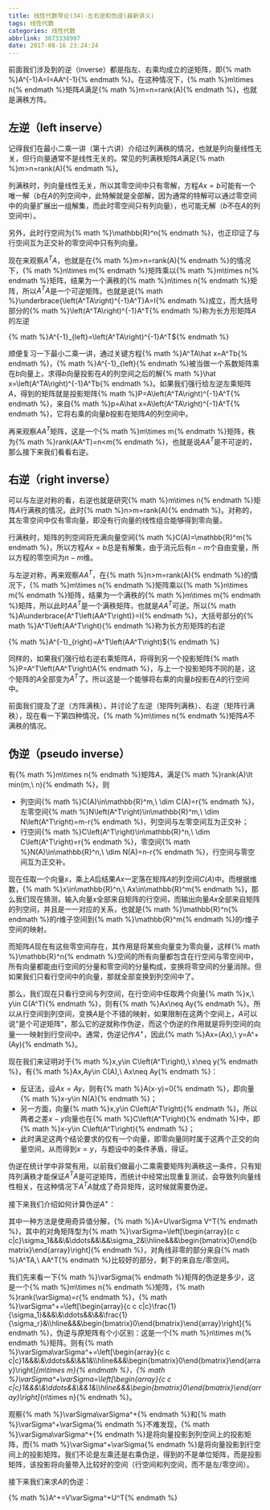 ```yaml
---
title: 线性代数导论(34)-左右逆和伪逆(最新讲义)
tags: 线性代数
categories: 线性代数
abbrlink: 3073338907
date: 2017-08-16 23:24:24
---
```


<!-- toc -->
<!-- more -->

前面我们涉及到的逆（inverse）都是指左、右乘均成立的逆矩阵，即{% math %}A^{-1}A=I=AA^{-1}{% endmath %}。在这种情况下，{% math %}m\times n{% endmath %}矩阵$A$满足{% math %}m=n=rank(A){% endmath %}，也就是满秩方阵。

## 左逆（left inserve）

记得我们在最小二乘一讲（第十六讲）介绍过列满秩的情况，也就是列向量线性无关，但行向量通常不是线性无关的。常见的列满秩矩阵$A$满足{% math %}m>n=rank(A){% endmath %}。

列满秩时，列向量线性无关，所以其零空间中只有零解，方程$Ax=b$可能有一个唯一解（$b$在$A$的列空间中，此特解就是全部解，因为通常的特解可以通过零空间中的向量扩展出一组解集，而此时零空间只有列向量），也可能无解（$b$不在$A$的列空间中）。

另外，此时行空间为{% math %}\mathbb{R}^n{% endmath %}，也正印证了与行空间互为正交补的零空间中只有列向量。

现在来观察$A^TA$，也就是在{% math %}m>n=rank(A){% endmath %}的情况下，{% math %}n\times m{% endmath %}矩阵乘以{% math %}m\times n{% endmath %}矩阵，结果为一个满秩的{% math %}n\times n{% endmath %}矩阵，所以$A^TA$是一个可逆矩阵。也就是说{% math %}\underbrace{\left(A^TA\right)^{-1}A^T}A=I{% endmath %}成立，而大括号部分的{% math %}\left(A^TA\right)^{-1}A^T{% endmath %}称为长方形矩阵$A$的左逆

{% math %}A^{-1}_{left}=\left(A^TA\right)^{-1}A^T${% endmath %}

顺便复习一下最小二乘一讲，通过关键方程{% math %}A^TA\hat x=A^Tb{% endmath %}，{% math %}A^{-1}_{left}{% endmath %}被当做一个系数矩阵乘在$b$向量上，求得$b$向量投影在$A$的列空间之后的解{% math %}\hat x=\left(A^TA\right)^{-1}A^Tb{% endmath %}。如果我们强行给左逆左乘矩阵$A$，得到的矩阵就是投影矩阵{% math %}P=A\left(A^TA\right)^{-1}A^T{% endmath %}，来自{% math %}p=A\hat x=A\left(A^TA\right)^{-1}A^T{% endmath %}，它将右乘的向量$b$投影在矩阵$A$的列空间中。

再来观察$AA^T$矩阵，这是一个{% math %}m\times m{% endmath %}矩阵，秩为{% math %}rank(AA^T)=n<m{% endmath %}，也就是说$AA^T$是不可逆的，那么接下来我们看看右逆。

## 右逆（right inverse）

可以与左逆对称的看，右逆也就是研究{% math %}m\times n{% endmath %}矩阵$A$行满秩的情况，此时{% math %}n>m=rank(A){% endmath %}。对称的，其左零空间中仅有零向量，即没有行向量的线性组合能够得到零向量。

行满秩时，矩阵的列空间将充满向量空间{% math %}C(A)=\mathbb{R}^m{% endmath %}，所以方程$Ax=b$总是有解集，由于消元后有$n-m$个自由变量，所以方程的零空间为$n-m$维。

与左逆对称，再来观察$AA^T$，在{% math %}n>m=rank(A){% endmath %}的情况下，{% math %}m\times n{% endmath %}矩阵乘以{% math %}n\times m{% endmath %}矩阵，结果为一个满秩的{% math %}m\times m{% endmath %}矩阵，所以此时$AA^T$是一个满秩矩阵，也就是$AA^T$可逆。所以{% math %}A\underbrace{A^T\left(AA^T\right)}=I{% endmath %}，大括号部分的{% math %}A^T\left(AA^T\right){% endmath %}称为长方形矩阵的右逆

{% math %}A^{-1}_{right}=A^T\left(AA^T\right)${% endmath %}

同样的，如果我们强行给右逆右乘矩阵$A$，将得到另一个投影矩阵{% math %}P=A^T\left(AA^T\right)A{% endmath %}，与上一个投影矩阵不同的是，这个矩阵的$A$全部变为$A^T$了。所以这是一个能够将右乘的向量$b$投影在$A$的行空间中。

前面我们提及了逆（方阵满秩），并讨论了左逆（矩阵列满秩）、右逆（矩阵行满秩），现在看一下第四种情况，{% math %}m\times n{% endmath %}矩阵$A$不满秩的情况。

## 伪逆（pseudo inverse）

有{% math %}m\times n{% endmath %}矩阵$A$，满足{% math %}rank(A)\lt min(m,\ n){% endmath %}，则

* 列空间{% math %}C(A)\in\mathbb{R}^m,\ \dim C(A)=r{% endmath %}，左零空间{% math %}N\left(A^T\right)\in\mathbb{R}^m,\ \dim N\left(A^T\right)=m-r{% endmath %}，列空间与左零空间互为正交补；
* 行空间{% math %}C\left(A^T\right)\in\mathbb{R}^n,\ \dim C\left(A^T\right)=r{% endmath %}，零空间{% math %}N(A)\in\mathbb{R}^n,\ \dim N(A)=n-r{% endmath %}，行空间与零空间互为正交补。

现在任取一个向量$x$，乘上$A$后结果$Ax$一定落在矩阵$A$的列空间$C(A)$中。而根据维数，{% math %}x\in\mathbb{R}^n,\ Ax\in\mathbb{R}^m{% endmath %}，那么我们现在猜测，输入向量$x$全部来自矩阵的行空间，而输出向量$Ax$全部来自矩阵的列空间，并且是一一对应的关系，也就是{% math %}\mathbb{R}^n{% endmath %}的$r$维子空间到{% math %}\mathbb{R}^m{% endmath %}的$r$维子空间的映射。

而矩阵$A$现在有这些零空间存在，其作用是将某些向量变为零向量，这样{% math %}\mathbb{R}^n{% endmath %}空间的所有向量都包含在行空间与零空间中，所有向量都能由行空间的分量和零空间的分量构成，变换将零空间的分量消除。但如果我们只看行空间中的向量，那就全部变换到列空间中了。

那么，我们现在只看行空间与列空间，在行空间中任取两个向量{% math %}x,\ y\in C(A^T){% endmath %}，则有{% math %}Ax\neq Ay{% endmath %}。所以从行空间到列空间，变换$A$是个不错的映射，如果限制在这两个空间上，$A$可以说“是个可逆矩阵”，那么它的逆就称作伪逆，而这个伪逆的作用就是将列空间的向量一一映射到行空间中。通常，伪逆记作$A^+$，因此{% math %}Ax=(Ax),\ y=A^+(Ay){% endmath %}。

现在我们来证明对于{% math %}x,y\in C\left(A^T\right),\ x\neq y{% endmath %}，有{% math %}Ax,Ay\in C(A),\ Ax\neq Ay{% endmath %}：

* 反证法，设$Ax=Ay$，则有{% math %}A(x-y)=0{% endmath %}，即向量{% math %}x-y\in N(A){% endmath %}；
* 另一方面，向量{% math %}x,y\in C\left(A^T\right){% endmath %}，所以两者之差$x-y$向量也在{% math %}C\left(A^T\right){% endmath %}中，即{% math %}x-y\in  C\left(A^T\right){% endmath %}；
* 此时满足这两个结论要求的仅有一个向量，即零向量同时属于这两个正交的向量空间，从而得到$x=y$，与题设中的条件矛盾，得证。

伪逆在统计学中非常有用，以前我们做最小二乘需要矩阵列满秩这一条件，只有矩阵列满秩才能保证$A^TA$是可逆矩阵，而统计中经常出现重复测试，会导致列向量线性相关，在这种情况下$A^TA$就成了奇异矩阵，这时候就需要伪逆。

接下来我们介绍如何计算伪逆$A^+$：

其中一种方法是使用奇异值分解，{% math %}A=U\varSigma V^T{% endmath %}，其中的对角矩阵型为{% math %}\varSigma=\left[\begin{array}{c c c|c}\sigma_1&&&\\&\ddots&&\\&&\sigma_2&\\\hline&&&\begin{bmatrix}0\end{bmatrix}\end{array}\right]{% endmath %}，对角线非零的部分来自{% math %}A^TA,\ AA^T{% endmath %}比较好的部分，剩下的来自左/零空间。

我们先来看一下{% math %}\varSigma{% endmath %}矩阵的伪逆是多少，这是一个{% math %}m\times n{% endmath %}矩阵，{% math %}rank(\varSigma)=r{% endmath %}，{% math %}\varSigma^+=\left[\begin{array}{c c c|c}\frac{1}{\sigma_1}&&&\\&\ddots&&\\&&\frac{1}{\sigma_r}&\\\hline&&&\begin{bmatrix}0\end{bmatrix}\end{array}\right]{% endmath %}，伪逆与原矩阵有个小区别：这是一个{% math %}n\times m{% endmath %}矩阵。则有{% math %}\varSigma\varSigma^+=\left[\begin{array}{c c c|c}1&&&\\&\ddots&&\\&&1&\\\hline&&&\begin{bmatrix}0\end{bmatrix}\end{array}\right]_{m\times m}{% endmath %}，{% math %}\varSigma^+\varSigma=\left[\begin{array}{c c c|c}1&&&\\&\ddots&&\\&&1&\\\hline&&&\begin{bmatrix}0\end{bmatrix}\end{array}\right]_{n\times n}{% endmath %}。

观察{% math %}\varSigma\varSigma^+{% endmath %}和{% math %}\varSigma^+\varSigma{% endmath %}不难发现，{% math %}\varSigma\varSigma^+{% endmath %}是将向量投影到列空间上的投影矩阵，而{% math %}\varSigma^+\varSigma{% endmath %}是将向量投影到行空间上的投影矩阵。我们不论是左乘还是右乘伪逆，得到的不是单位矩阵，而是投影矩阵，该投影将向量带入比较好的空间（行空间和列空间，而不是左/零空间）。

接下来我们来求$A$的伪逆：

{% math %}A^+=V\varSigma^+U^T{% endmath %}
